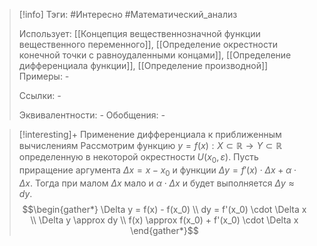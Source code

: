 > [!info]
> Тэги: #Интересно #Математический_анализ  
> 
> Использует: [[Концепция вещественнозначной функции вещественного переменного]], [[Определение окрестности конечной точки с равноудаленными концами]], [[Определение дифференциала функции]], [[Определение производной]]
> Примеры: *-*
> 
> Ссылки: *-*
> 
> Эквивалентности: *-*
> Обобщения: *-*

> [!interesting]+ Применение дифференциала к приближенным вычислениям
> Рассмотрим функцию $y = f(x):X \subset \mathbb{R}\rightarrow Y \subset \mathbb{R}$ определенную в некоторой окрестности $U(x_0, \varepsilon)$. Пусть приращение аргумента $\Delta x = x - x_0$ и функции $\Delta y = f'(x) \cdot \Delta x + \alpha \cdot \Delta x$. Тогда при малом $\Delta x$ мало и $\alpha \cdot \Delta x$ и будет выполняется $\Delta y \approx dy$. $$\begin{gather*} \Delta y = f(x) - f(x_0) \\  dy = f'(x_0) \cdot \Delta x \\ \Delta y \approx dy \\ f(x) \approx f(x_0) + f'(x_0) \cdot \Delta x \end{gather*}$$